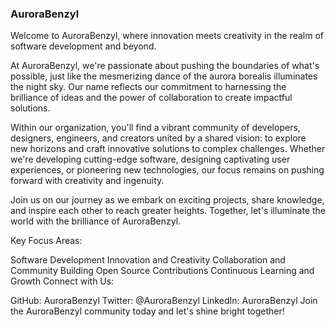 ### AuroraBenzyl

Welcome to AuroraBenzyl, where innovation meets creativity in the realm of software development and beyond.

At AuroraBenzyl, we're passionate about pushing the boundaries of what's possible, just like the mesmerizing dance of the aurora borealis illuminates the night sky. Our name reflects our commitment to harnessing the brilliance of ideas and the power of collaboration to create impactful solutions.

Within our organization, you'll find a vibrant community of developers, designers, engineers, and creators united by a shared vision: to explore new horizons and craft innovative solutions to complex challenges. Whether we're developing cutting-edge software, designing captivating user experiences, or pioneering new technologies, our focus remains on pushing forward with creativity and ingenuity.

Join us on our journey as we embark on exciting projects, share knowledge, and inspire each other to reach greater heights. Together, let's illuminate the world with the brilliance of AuroraBenzyl.

Key Focus Areas:

Software Development
Innovation and Creativity
Collaboration and Community Building
Open Source Contributions
Continuous Learning and Growth
Connect with Us:

GitHub: AuroraBenzyl
Twitter: @AuroraBenzyl
LinkedIn: AuroraBenzyl
Join the AuroraBenzyl community today and let's shine bright together!
